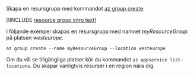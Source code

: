 Skapa en resursgrupp med kommandot [az group create](/cli/azure/group?view=azure-cli-latest#az_group_create).

[!INCLUDE [resource group intro text](resource-group.md)]

I följande exempel skapas en resursgrupp med namnet *myResourceGroup* på platsen *westeurope*.

```azurecli-interactive
az group create --name myResourceGroup --location westeurope
```

Om du vill se tillgängliga platser kör du kommandot `az appservice list-locations`. Du skapar vanligtvis resurser i en region nära dig.
